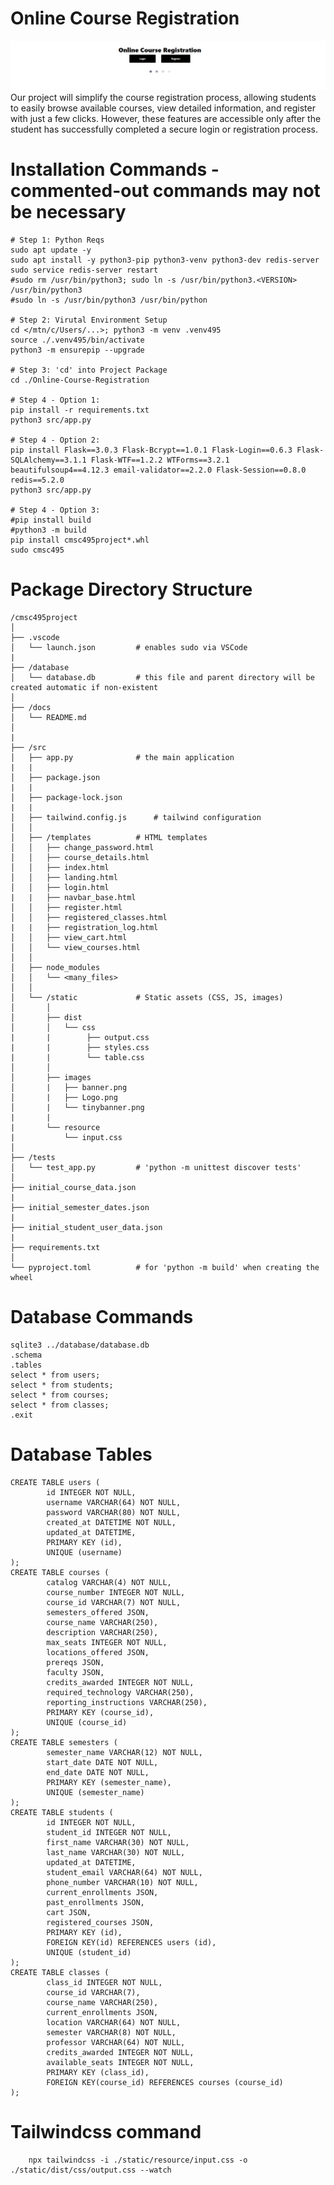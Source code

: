# Online Course Registration 
![alt text](../images/banner.png)  
Our project will simplify the course registration process, allowing students to easily browse available courses, view detailed information, and register with just a few clicks. However, these features are accessible only after the student has successfully completed a secure login or registration process.  

# Installation Commands - commented-out commands may not be necessary
```
# Step 1: Python Reqs
sudo apt update -y
sudo apt install -y python3-pip python3-venv python3-dev redis-server
sudo service redis-server restart
#sudo rm /usr/bin/python3; sudo ln -s /usr/bin/python3.<VERSION> /usr/bin/python3
#sudo ln -s /usr/bin/python3 /usr/bin/python

# Step 2: Virutal Environment Setup
cd </mtn/c/Users/...>; python3 -m venv .venv495
source ./.venv495/bin/activate
python3 -m ensurepip --upgrade

# Step 3: 'cd' into Project Package
cd ./Online-Course-Registration

# Step 4 - Option 1:
pip install -r requirements.txt
python3 src/app.py

# Step 4 - Option 2:
pip install Flask==3.0.3 Flask-Bcrypt==1.0.1 Flask-Login==0.6.3 Flask-SQLAlchemy==3.1.1 Flask-WTF==1.2.2 WTForms==3.2.1 beautifulsoup4==4.12.3 email-validator==2.2.0 Flask-Session==0.8.0 redis==5.2.0
python3 src/app.py

# Step 4 - Option 3:
#pip install build
#python3 -m build
pip install cmsc495project*.whl
sudo cmsc495
```

# Package Directory Structure

    /cmsc495project
    │
    ├── .vscode
    │   └── launch.json         # enables sudo via VSCode
    |
    ├── /database
    │   └── database.db         # this file and parent directory will be created automatic if non-existent
    │
    ├── /docs
    │   └── README.md
    │
    |
    ├── /src
    │   ├── app.py              # the main application
    |   |
    │   ├── package.json
    |   |
    │   ├── package-lock.json
    |   |
    │   ├── tailwind.config.js      # tailwind configuration
    │   │
    │   ├── /templates          # HTML templates
    │   │   ├── change_password.html
    │   │   ├── course_details.html
    │   │   ├── index.html
    │   │   ├── landing.html
    │   │   ├── login.html
    |   |   ├── navbar_base.html    
    │   │   ├── register.html
    │   │   ├── registered_classes.html
    |   |   ├── registration_log.html    
    │   │   ├── view_cart.html
    │   │   └── view_courses.html
    │   │    
    │   ├── node_modules
    │   │   └── <many_files>
    │   │    
    │   └── /static             # Static assets (CSS, JS, images)
    │       │ 
    │       ├── dist
    │       │   └── css
    |       |        ├── output.css   
    |       |        ├── styles.css   
    |       |        └── table.css
    │       │
    │       ├── images
    │       |   ├── banner.png
    │       |   ├── Logo.png
    │       |   └── tinybanner.png
    |       |
    |       └── resource
    |           └── input.css
    │
    ├── /tests
    │   └── test_app.py         # 'python -m unittest discover tests'
    │  
    ├── initial_course_data.json
    |
    ├── initial_semester_dates.json
    |
    ├── initial_student_user_data.json
    |
    ├── requirements.txt
    │  
    └── pyproject.toml          # for 'python -m build' when creating the wheel

# Database Commands
```
sqlite3 ../database/database.db  
.schema  
.tables  
select * from users;  
select * from students;  
select * from courses;  
select * from classes;  
.exit  
```

# Database Tables

    CREATE TABLE users (
            id INTEGER NOT NULL,
            username VARCHAR(64) NOT NULL,
            password VARCHAR(80) NOT NULL,
            created_at DATETIME NOT NULL,
            updated_at DATETIME,
            PRIMARY KEY (id),
            UNIQUE (username)
    );
    CREATE TABLE courses (
            catalog VARCHAR(4) NOT NULL,
            course_number INTEGER NOT NULL,
            course_id VARCHAR(7) NOT NULL,
            semesters_offered JSON,
            course_name VARCHAR(250),
            description VARCHAR(250),
            max_seats INTEGER NOT NULL,
            locations_offered JSON,
            prereqs JSON,
            faculty JSON,
            credits_awarded INTEGER NOT NULL,
            required_technology VARCHAR(250),
            reporting_instructions VARCHAR(250),
            PRIMARY KEY (course_id),
            UNIQUE (course_id)
    );
    CREATE TABLE semesters (
            semester_name VARCHAR(12) NOT NULL,
            start_date DATE NOT NULL,
            end_date DATE NOT NULL,
            PRIMARY KEY (semester_name),
            UNIQUE (semester_name)
    );
    CREATE TABLE students (
            id INTEGER NOT NULL,
            student_id INTEGER NOT NULL,
            first_name VARCHAR(30) NOT NULL,
            last_name VARCHAR(30) NOT NULL,
            updated_at DATETIME,
            student_email VARCHAR(64) NOT NULL,
            phone_number VARCHAR(10) NOT NULL,
            current_enrollments JSON,
            past_enrollments JSON,
            cart JSON,
            registered_courses JSON,
            PRIMARY KEY (id),
            FOREIGN KEY(id) REFERENCES users (id),
            UNIQUE (student_id)
    );
    CREATE TABLE classes (
            class_id INTEGER NOT NULL,
            course_id VARCHAR(7),
            course_name VARCHAR(250),
            current_enrollments JSON,
            location VARCHAR(64) NOT NULL,
            semester VARCHAR(8) NOT NULL,
            professor VARCHAR(64) NOT NULL,
            credits_awarded INTEGER NOT NULL,
            available_seats INTEGER NOT NULL,
            PRIMARY KEY (class_id),
            FOREIGN KEY(course_id) REFERENCES courses (course_id)
    );

# Tailwindcss command
        npx tailwindcss -i ./static/resource/input.css -o ./static/dist/css/output.css --watch
